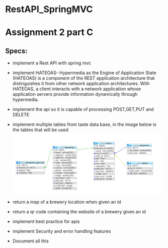 # RestAPI_SpringMVC
# Assignment 2 part C
## Specs:
* implement a Rest API with spring mvc 
* implement HATEOAS- Hypermedia as the Engine of Application State (HATEOAS) is a component of the REST application architecture that distinguishes it from other network application architectures. With HATEOAS, a client interacts with a network application whose application servers provide information dynamically through hypermedia. 
* implement the api so it is capable of processing POST,GET,PUT and DELETE
* implement multiple tables from taste data base, in the image below is the tables that will be used
![](/DBTables.jpg)
* return a map of a brewery location when given an id 
* return a qr code containing the website of a brewery given an id 
* implement best practice for apis
* implement Security and error handling features 

* Document all this 
